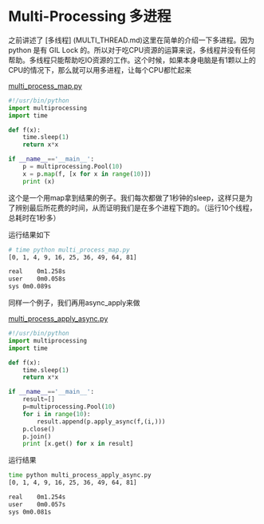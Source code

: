 # Multi-Processing 多进程

之前讲述了 [多线程] (MULTI_THREAD.md)这里在简单的介绍一下多进程。因为 python 是有 GIL Lock 的。所以对于吃CPU资源的运算来说，多线程并没有任何帮助。多线程只能帮助吃IO资源的工作。这个时候，如果本身电脑是有1颗以上的CPU的情况下，那么就可以用多进程，让每个CPU都忙起来

[multi\_process_map.py](../src/multi_process/multi_process_map.py)

~~~python
#!/usr/bin/python
import multiprocessing
import time

def f(x):
    time.sleep(1)
    return x*x

if __name__=='__main__':
    p = multiprocessing.Pool(10)
    x = p.map(f, [x for x in range(10)])
    print (x)
~~~

这个是一个用map拿到结果的例子。我们每次都做了1秒钟的sleep，这样只是为了辨别最后所花费的时间，从而证明我们是在多个进程下跑的。（运行10个线程，总耗时在1秒多）

运行结果如下

~~~bash
# time python multi_process_map.py 
[0, 1, 4, 9, 16, 25, 36, 49, 64, 81]

real	0m1.258s
user	0m0.058s
sys	0m0.089s
~~~


同样一个例子，我们再用async_apply来做

[multi\_process\_apply_async.py](../src/multi_process/multi_process_apply_async.py)

~~~python
#!/usr/bin/python
import multiprocessing
import time

def f(x):
    time.sleep(1)
    return x*x

if __name__=='__main__':
    result=[]
    p=multiprocessing.Pool(10)
    for i in range(10):
        result.append(p.apply_async(f,(i,)))
    p.close()
    p.join()
    print [x.get() for x in result]
~~~

运行结果

~~~bash
time python multi_process_apply_async.py 
[0, 1, 4, 9, 16, 25, 36, 49, 64, 81]

real	0m1.254s
user	0m0.057s
sys	0m0.081s
~~~
